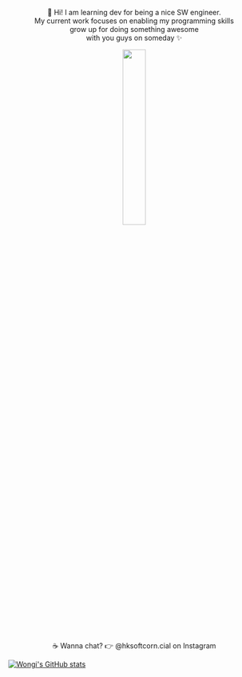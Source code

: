 

<p align="center">
  👋 Hi! I am learning dev for being a nice SW engineer. <br>
  My current work focuses on enabling my programming skills <br>
  grow up for doing something awesome <br>
  with you guys on someday ✨
</p>
<p align="center">
  <img width="30%" src="https://user-images.githubusercontent.com/77471641/106565943-f077eb00-6572-11eb-912e-7feb2d7553bd.gif" />
</p>
<p align="center">
  ☕ Wanna chat? 👉 @hksoftcorn.cial on Instagram
  <br>
</p>

[![Wongi's GitHub stats](https://github-readme-stats.vercel.app/api?username=hksoftcorn&count_private=true&show_icons=true&theme=buefy)](https://github.com/anuraghazra/github-readme-stats)


<!--
**hksoftcorn/hksoftcorn** is a ✨ _special_ ✨ repository because its `README.md` (this file) appears on your GitHub profile.

Here are some ideas to get you started:

- 🔭 I’m currently working on ...
- 🌱 I’m currently learning ...
- 👯 I’m looking to collaborate on ...
- 🤔 I’m looking for help with ...
- 💬 Ask me about ...
- 📫 How to reach me: ...
- 😄 Pronouns: ...
- ⚡ Fun fact: ...
-->

